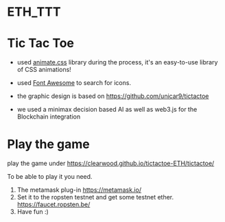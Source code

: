# ETH_TTT
# Tic Tac Toe

- used [animate.css](https://github.com/daneden/animate.css) library during the process, it's an easy-to-use library of CSS animations!

- used [Font Awesome](http://fontawesome.io/) to search for icons.

- the graphic design is based on https://github.com/unicar9/tictactoe

- we used a minimax decision based AI as well as web3.js for the Blockchain integration

# Play the game

play the game under https://clearwood.github.io/tictactoe-ETH/tictactoe/

To be able to play it you need. 
1. The metamask plug-in https://metamask.io/
2. Set it to the ropsten testnet and get some testnet ether. https://faucet.ropsten.be/
3. Have fun :)
